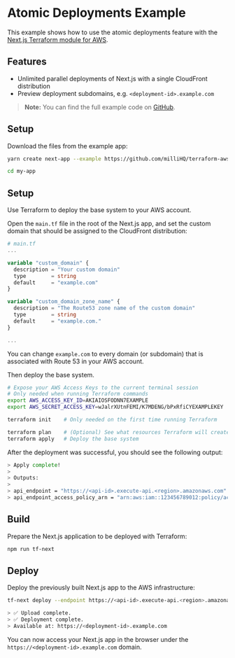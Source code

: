 # Atomic Deployments Example

This example shows how to use the atomic deployments feature with the [Next.js Terraform module for AWS](https://registry.terraform.io/modules/milliHQ/next-js/aws).

## Features

- Unlimited parallel deployments of Next.js with a single CloudFront distribution
- Preview deployment subdomains, e.g. `<deployment-id>.example.com`

> **Note:** You can find the full example code on [GitHub](https://github.com/milliHQ/terraform-aws-next-js/tree/main/examples/atomic-deployments).

## Setup

Download the files from the example app:

```sh
yarn create next-app --example https://github.com/milliHQ/terraform-aws-next-js/tree/main/examples/atomic-deployments my-app

cd my-app
```

## Setup

Use Terraform to deploy the base system to your AWS account.

Open the `main.tf` file in the root of the Next.js app, and set the custom domain that should be assigned to the CloudFront distribution:

```tf
# main.tf
...

variable "custom_domain" {
  description = "Your custom domain"
  type        = string
  default     = "example.com"
}

variable "custom_domain_zone_name" {
  description = "The Route53 zone name of the custom domain"
  type        = string
  default     = "example.com."
}

...
```

You can change `example.com` to every domain (or subdomain) that is associated with Route 53 in your AWS account.

Then deploy the base system.

```sh
# Expose your AWS Access Keys to the current terminal session
# Only needed when running Terraform commands
export AWS_ACCESS_KEY_ID=AKIAIOSFODNN7EXAMPLE
export AWS_SECRET_ACCESS_KEY=wJalrXUtnFEMI/K7MDENG/bPxRfiCYEXAMPLEKEY

terraform init    # Only needed on the first time running Terraform

terraform plan    # (Optional) See what resources Terraform will create
terraform apply   # Deploy the base system
```

After the deployment was successful, you should see the following output:

```sh
> Apply complete!
>
> Outputs:
>
> api_endpoint = "https://<api-id>.execute-api.<region>.amazonaws.com"
> api_endpoint_access_policy_arn = "arn:aws:iam::123456789012:policy/access-api"
```

## Build

Prepare the Next.js application to be deployed with Terraform:

```sh
npm run tf-next
```

## Deploy

Deploy the previously built Next.js app to the AWS infrastructure:

```sh
tf-next deploy --endpoint https://<api-id>.execute-api.<region>.amazonaws.com

> ✅ Upload complete.
> ✅ Deployment complete.
> Available at: https://<deployment-id>.example.com
```

You can now access your Next.js app in the browser under the `https://<deployment-id>.example.com` domain.
